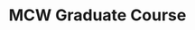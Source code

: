 ---
title: "MCW Graduate Course"
project_id: 
conference_id: ""
presenters:
   - peter_bandettini
summary: "MCW Graduate Course"
file: /assets/presentations/
filename: 
layout: presentation
---